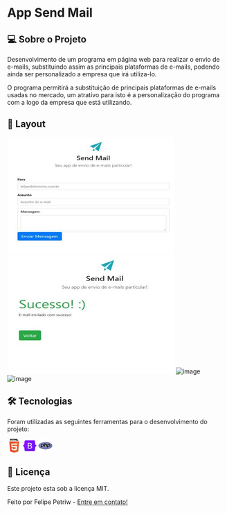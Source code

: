 # App Send Mail
 
## 💻 Sobre o Projeto
Desenvolvimento de um programa em página web para realizar o envio de e-mails, substituindo assim as principais plataformas de e-mails, podendo ainda ser personalizado a empresa que irá utiliza-lo.

O programa permitirá a substituição de principais plataformas de e-mails usadas no mercado, um atrativo para isto é a personalização do programa com a logo da empresa que está utilizando.

## 🎨 Layout

![image](https://github.com/FelipePetriw/App-Send-Mail/blob/main/img/Tela%2001.jpg)
![image](https://github.com/FelipePetriw/App-Send-Mail/blob/main/img/Tela%2002.jpg)
![image]()
![image]()

## 🛠 Tecnologias

Foram utilizadas as seguintes ferramentas para o desenvolvimento do projeto:

<code><img height="32" src="https://raw.githubusercontent.com/github/explore/80688e429a7d4ef2fca1e82350fe8e3517d3494d/topics/html/html.png" alt="HTML5"/></code>
<code><img height="32" src="https://github.com/devicons/devicon/blob/master/icons/bootstrap/bootstrap-original.svg" alt="Bootstrap"/></code>
<code><img height="32" src="https://github.com/devicons/devicon/blob/master/icons/php/php-original.svg" alt="PHP"/></code>


## 📝 Licença

Este projeto esta sob a licença MIT.

Feito por Felipe Petriw - [Entre em contato!](https://www.linkedin.com/in/felipepetriw/)
